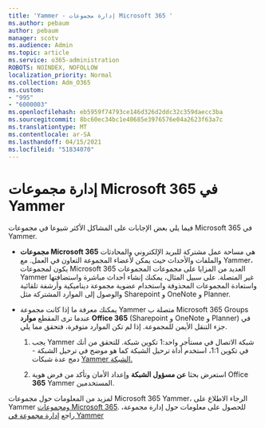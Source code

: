 ```yaml
---
title: 'Yammer - إدارة مجموعات Microsoft 365 '
ms.author: pebaum
author: pebaum
manager: scotv
ms.audience: Admin
ms.topic: article
ms.service: o365-administration
ROBOTS: NOINDEX, NOFOLLOW
localization_priority: Normal
ms.collection: Adm_O365
ms.custom:
- "995"
- "6000003"
ms.openlocfilehash: eb5959f74793ce146d326d2ddc32c359daecc3ba
ms.sourcegitcommit: 8bc60ec34bc1e40685e3976576e04a2623f63a7c
ms.translationtype: MT
ms.contentlocale: ar-SA
ms.lasthandoff: 04/15/2021
ms.locfileid: "51834070"
---
```

# <a name="manage-microsoft-365-groups-in-yammer"></a>إدارة مجموعات Microsoft 365 في Yammer

فيما يلي بعض الإجابات على المشاكل الأكثر شيوعا في مجموعات Microsoft 365 في Yammer.

* **مجموعات Microsoft 365** هي مساحة عمل مشتركة للبريد الإلكتروني والمحادثات والملفات والأحداث حيث يمكن لأعضاء المجموعة التعاون في العمل. مع Yammer، يكون لمجموعات Microsoft 365 العديد من المزايا على مجموعات المجموعات Yammer غير المتصلة. على سبيل المثال، يمكنك إنشاء أحداث مباشرة واستضافتها واستعادة المجموعات المحذوفة واستخدام عضوية مجموعة ديناميكية وأرشفة تلقائية والوصول إلى الموارد المشتركة مثل Sharepoint و OneNote و Planner.

* يمكنك معرفة ما إذا كانت مجموعة Yammer متصلة ب Microsoft 365 Groups عندما ترى المقطع **موارد Office 365** (Sharepoint و OneNote و Planner) في جزء التنقل الأيمن للمجموعة. إذا لم تكن الموارد متوفرة، فتحقق مما يلي.

  1. يجب Yammer شبكة الاتصال في مستأجر واحد:1 تكوين شبكة. للتحقق من أنك في تكوين 1:1، استخدم أداة ترحيل الشبكة كما هو موضح في ترحيل الشبكة - دمج عدة شبكات [Yammer الشبكة.](https://docs.microsoft.com/yammer/configure-your-yammer-network/consolidate-multiple-yammer-networks) 

  2. استعرض بحثا **عن مسؤول الشبكة** وإعداد الأمان وتأكد من فرض هوية Office **365** Yammer المستخدمين.

لمزيد من المعلومات حول مجموعات Microsoft 365 Yammer، الرجاء الاطلاع على Yammer [ومجموعات Microsoft 365](https://docs.microsoft.com/yammer/manage-yammer-groups/yammer-and-office-365-groups). للحصول على معلومات حول إدارة مجموعة، راجع [إدارة مجموعة في Yammer](https://support.office.com/article/Manage-a-group-in-Yammer-6e05c6d6-5548-4c88-89cd-e6757a514ef2)

